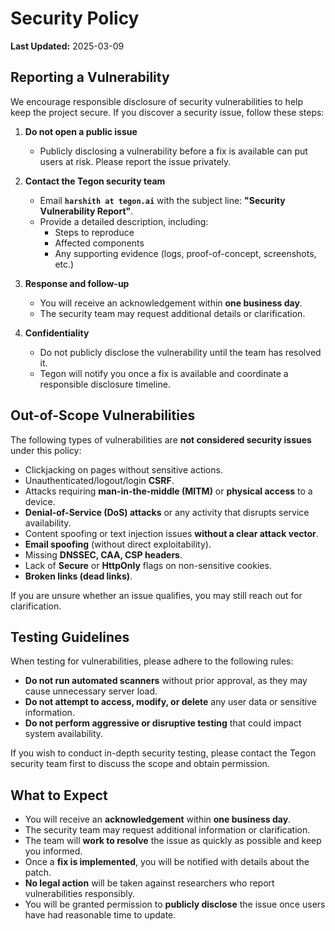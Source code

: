 # Security Policy  

**Last Updated:** 2025-03-09  

## Reporting a Vulnerability  

We encourage responsible disclosure of security vulnerabilities to help keep the project secure. If you discover a security issue, follow these steps:  

1. **Do not open a public issue**  
   - Publicly disclosing a vulnerability before a fix is available can put users at risk. Please report the issue privately.  

2. **Contact the Tegon security team**  
   - Email **`harshith at tegon.ai`** with the subject line: **"Security Vulnerability Report"**.  
   - Provide a detailed description, including:  
     - Steps to reproduce  
     - Affected components  
     - Any supporting evidence (logs, proof-of-concept, screenshots, etc.)  

3. **Response and follow-up**  
   - You will receive an acknowledgement within **one business day**.  
   - The security team may request additional details or clarification.  

4. **Confidentiality**  
   - Do not publicly disclose the vulnerability until the team has resolved it.  
   - Tegon will notify you once a fix is available and coordinate a responsible disclosure timeline.  

## Out-of-Scope Vulnerabilities  

The following types of vulnerabilities are **not considered security issues** under this policy:  

- Clickjacking on pages without sensitive actions.  
- Unauthenticated/logout/login **CSRF**.  
- Attacks requiring **man-in-the-middle (MITM)** or **physical access** to a device.  
- **Denial-of-Service (DoS) attacks** or any activity that disrupts service availability.  
- Content spoofing or text injection issues **without a clear attack vector**.  
- **Email spoofing** (without direct exploitability).  
- Missing **DNSSEC, CAA, CSP headers**.  
- Lack of **Secure** or **HttpOnly** flags on non-sensitive cookies.  
- **Broken links (dead links)**.  

If you are unsure whether an issue qualifies, you may still reach out for clarification.  

## Testing Guidelines  

When testing for vulnerabilities, please adhere to the following rules:  

- **Do not run automated scanners** without prior approval, as they may cause unnecessary server load.  
- **Do not attempt to access, modify, or delete** any user data or sensitive information.  
- **Do not perform aggressive or disruptive testing** that could impact system availability.  

If you wish to conduct in-depth security testing, please contact the Tegon security team first to discuss the scope and obtain permission.  

## What to Expect  

- You will receive an **acknowledgement** within **one business day**.  
- The security team may request additional information or clarification.  
- The team will **work to resolve** the issue as quickly as possible and keep you informed.  
- Once a **fix is implemented**, you will be notified with details about the patch.  
- **No legal action** will be taken against researchers who report vulnerabilities responsibly.  
- You will be granted permission to **publicly disclose** the issue once users have had reasonable time to update.
